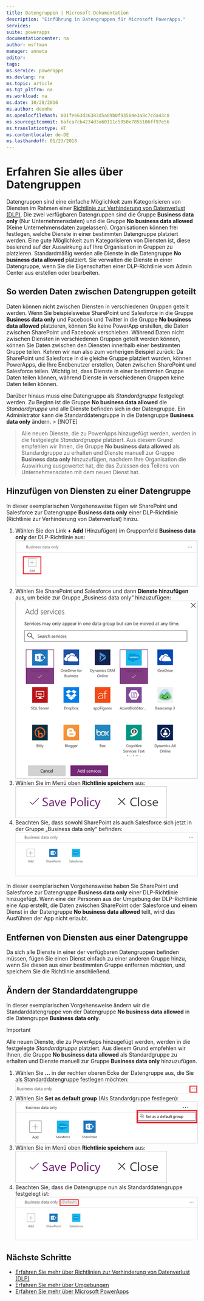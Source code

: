 ```yaml
---
title: Datengruppen | Microsoft-Dokumentation
description: "Einführung in Datengruppen für Microsoft PowerApps."
services: 
suite: powerapps
documentationcenter: na
author: msftman
manager: anneta
editor: 
tags: 
ms.service: powerapps
ms.devlang: na
ms.topic: article
ms.tgt_pltfrm: na
ms.workload: na
ms.date: 10/28/2016
ms.author: deonhe
ms.openlocfilehash: 601fe663d36383d5a89b0f93584e3a8c7cda43c8
ms.sourcegitcommit: 6afca7cb4234d3a60111c5950e7855106ff97e56
ms.translationtype: HT
ms.contentlocale: de-DE
ms.lasthandoff: 01/23/2018
---
```

# <a name="learn-all-about-data-groups"></a>Erfahren Sie alles über Datengruppen

Datengruppen sind eine einfache Möglichkeit zum Kategorisieren von Diensten im Rahmen einer [Richtlinie zur Verhinderung von Datenverlust (DLP)](prevent-data-loss.md). Die zwei verfügbaren Datengruppen sind die Gruppe **Business data only** (Nur Unternehmensdaten) und die Gruppe **No business data allowed** (Keine Unternehmensdaten zugelassen). Organisationen können frei festlegen, welche Dienste in einer bestimmten Datengruppe platziert werden. Eine gute Möglichkeit zum Kategorisieren von Diensten ist, diese basierend auf der Auswirkung auf Ihre Organisation in Gruppen zu platzieren. Standardmäßig werden alle Dienste in die Datengruppe **No business data allowed** platziert. Sie verwalten die Dienste in einer Datengruppe, wenn Sie die Eigenschaften einer DLP-Richtlinie vom Admin Center aus erstellen oder bearbeiten.

## <a name="how-data-is-shared-between-data-groups"></a>So werden Daten zwischen Datengruppen geteilt
Daten können nicht zwischen Diensten in verschiedenen Gruppen geteilt werden. Wenn Sie beispielsweise SharePoint und Salesforce in die Gruppe **Business data only** und Facebook und Twitter in die Gruppe **No business data allowed** platzieren, können Sie keine PowerApp erstellen, die Daten zwischen SharePoint und Facebook verschieben. Während Daten nicht zwischen Diensten in verschiedenen Gruppen geteilt werden können, können Sie Daten zwischen den Diensten innerhalb einer bestimmten Gruppe teilen. Kehren wir nun also zum vorherigen Beispiel zurück: Da SharePoint und Salesforce in die gleiche Gruppe platziert wurden, können PowerApps, die Ihre Endbenutzer erstellen, Daten zwischen SharePoint und Salesforce teilen. Wichtig ist, dass Dienste in einer bestimmten Gruppe Daten teilen können, während Dienste in verschiedenen Gruppen keine Daten teilen können.

Darüber hinaus muss eine Datengruppe als *Standardgruppe* festgelegt werden. Zu Beginn ist die Gruppe **No business data allowed** die *Standardgruppe* und alle Dienste befinden sich in der Datengruppe. Ein Administrator kann die Standarddatengruppe in die Datengruppe **Business data only** ändern. > [!NOTE]
> Alle neuen Dienste, die zu PowerApps hinzugefügt werden, werden in die festgelegte *Standardgruppe* platziert. Aus diesem Grund empfehlen wir Ihnen, die Gruppe **No business data allowed** als Standardgruppe zu erhalten und Dienste manuell zur Gruppe **Business data only** hinzuzufügen, nachdem Ihre Organisation die Auswirkung ausgewertet hat, die das Zulassen des Teilens von Unternehmensdaten mit dem neuen Dienst hat.

## <a name="add-services-to-a-data-group"></a>Hinzufügen von Diensten zu einer Datengruppe
In dieser exemplarischen Vorgehensweise fügen wir SharePoint und Salesforce zur Datengruppe **Business data only** einer DLP-Richtlinie (Richtlinie zur Verhinderung von Datenverlust) hinzu.

1. Wählen Sie den Link **+ Add** (Hinzufügen) im Gruppenfeld **Business data only** der DLP-Richtlinie aus:    
   ![Bild hinzufügen](./media/introduction-to-data-groups/add-to-data-group-1.png)  
2. Wählen Sie SharePoint und Salesforce und dann **Dienste hinzufügen** aus, um beide zur Gruppe „Business data only“ hinzuzufügen:    
   ![Bild „Dienste hinzufügen“](./media/introduction-to-data-groups/add-to-data-group-2.png)  
3. Wählen Sie im Menü oben **Richtlinie speichern** aus:  
   ![Richtlinie speichern](./media/introduction-to-data-groups/add-to-data-group-4.png)
4. Beachten Sie, dass sowohl SharePoint als auch Salesforce sich jetzt in der Gruppe „Business data only“ befinden:  
   ![aktualisierte Gruppe „Business data only“](./media/introduction-to-data-groups/add-to-data-group-3.png)   

In dieser exemplarischen Vorgehensweise haben Sie SharePoint und Salesforce zur Datengruppe **Business data only** einer DLP-Richtlinie hinzugefügt. Wenn eine der Personen aus der Umgebung der DLP-Richtlinie eine App erstellt, die Daten zwischen SharePoint oder Salesforce und einem Dienst in der Datengruppe **No business data allowed** teilt, wird das Ausführen der App nicht erlaubt.

## <a name="remove-services-from-a-data-group"></a>Entfernen von Diensten aus einer Datengruppe
Da sich alle Dienste in einer der verfügbaren Datengruppen befinden müssen, fügen Sie einen Dienst einfach zu einer anderen Gruppe hinzu, wenn Sie diesen aus einer bestimmten Gruppe entfernen möchten, und speichern Sie die Richtlinie anschließend.  

## <a name="change-the-default-data-group"></a>Ändern der Standarddatengruppe
In dieser exemplarischen Vorgehensweise ändern wir die Standarddatengruppe von der Datengruppe **No business data allowed** in die Datengruppe **Business data only**.  

> [!IMPORTANT]
> Alle neuen Dienste, die zu PowerApps hinzugefügt werden, werden in die festgelegte *Standardgruppe* platziert. Aus diesem Grund empfehlen wir Ihnen, die Gruppe **No business data allowed** als Standardgruppe zu erhalten und Dienste manuell zur Gruppe **Business data only** hinzuzufügen.

1. Wählen Sie **...** in der rechten oberen Ecke der Datengruppe aus, die Sie als Standarddatengruppe festlegen möchten:    
   ![Ändern der Standardgruppe](./media/introduction-to-data-groups/default-data-group-0.png)  
2. Wählen Sie **Set as default group** (Als Standardgruppe festlegen):  
   ![Ändern der Standardgruppe](./media/introduction-to-data-groups/default-data-group-1.png)   
3. Wählen Sie im Menü oben **Richtlinie speichern** aus:  
   ![Ändern der Standardgruppe](./media/introduction-to-data-groups/add-to-data-group-4.png)
4. Beachten Sie, dass die Datengruppe nun als Standarddatengruppe festgelegt ist:  
   ![Ändern der Standardgruppe](./media/introduction-to-data-groups/default-data-group-2.png)   

## <a name="next-steps"></a>Nächste Schritte
* [Erfahren Sie mehr über Richtlinien zur Verhinderung von Datenverlust (DLP)](prevent-data-loss.md)
* [Erfahren Sie mehr über Umgebungen](environments-overview.md)
* [Erfahren Sie mehr über Microsoft PowerApps](getting-started.md)

